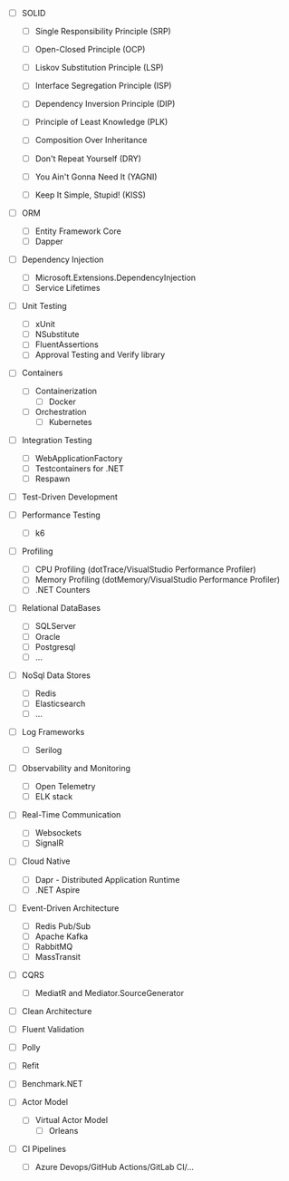 - [ ] SOLID
    - [ ] Single Responsibility Principle (SRP)
    - [ ] Open-Closed Principle (OCP)
    - [ ] Liskov Substitution Principle (LSP)
    - [ ] Interface Segregation Principle (ISP)
    - [ ] Dependency Inversion Principle (DIP)
    
    - [ ] Principle of Least Knowledge (PLK)
    - [ ] Composition Over Inheritance
    
    - [ ] Don't Repeat Yourself (DRY)
    - [ ] You Ain't Gonna Need It (YAGNI)
    - [ ] Keep It Simple, Stupid! (KISS)

- [ ] ORM
  - [ ] Entity Framework Core
  - [ ] Dapper

- [ ] Dependency Injection
  - [ ] Microsoft.Extensions.DependencyInjection
  - [ ] Service Lifetimes

- [ ] Unit Testing
  - [ ] xUnit
  - [ ] NSubstitute
  - [ ] FluentAssertions
  - [ ] Approval Testing and Verify library

- [ ] Containers
  - [ ] Containerization
    - [ ] Docker
  - [ ] Orchestration
    - [ ] Kubernetes

- [ ] Integration Testing
  - [ ] WebApplicationFactory
  - [ ] Testcontainers for .NET
  - [ ] Respawn

- [ ] Test-Driven Development

- [ ] Performance Testing
  - [ ] k6

- [ ] Profiling
  - [ ] CPU Profiling (dotTrace/VisualStudio Performance Profiler)
  - [ ] Memory Profiling (dotMemory/VisualStudio Performance Profiler)
  - [ ] .NET Counters

- [ ] Relational DataBases
  - [ ] SQLServer
  - [ ] Oracle
  - [ ] Postgresql
  - [ ] ...

- [ ] NoSql Data Stores
  - [ ] Redis
  - [ ] Elasticsearch
  - [ ] ...

- [ ] Log Frameworks
  - [ ] Serilog

- [ ] Observability and Monitoring
  - [ ] Open Telemetry
  - [ ] ELK stack

- [ ] Real-Time Communication
  - [ ] Websockets
  - [ ] SignalR

- [ ] Cloud Native
  - [ ] Dapr - Distributed Application Runtime
  - [ ] .NET Aspire

- [ ] Event-Driven Architecture
  - [ ] Redis Pub/Sub
  - [ ] Apache Kafka
  - [ ] RabbitMQ
  - [ ] MassTransit

- [ ] CQRS
  - [ ] MediatR and Mediator.SourceGenerator

- [ ] Clean Architecture

- [ ] Fluent Validation

- [ ] Polly

- [ ] Refit

- [ ] Benchmark.NET

- [ ] Actor Model
  - [ ] Virtual Actor Model
    - [ ] Orleans

- [ ] CI Pipelines
  - [ ] Azure Devops/GitHub Actions/GitLab CI/...